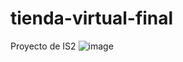 # tienda-virtual-final
Proyecto de IS2
![image](https://user-images.githubusercontent.com/86312325/178368945-d0e6f940-608c-4a77-8cf3-56f5c4f51eeb.png)
